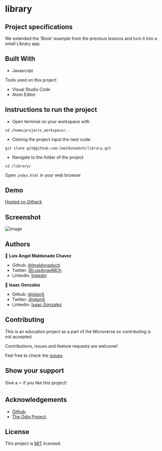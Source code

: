 # library

## Project specifications
We extended the ‘Book’ example from the previous lessons and turn it into a small Library app.

## Built With

* Javascript

Tools used on this project

- Visual Studio Code
- Atom Editor


## Instructions to run the project

+ Open terminal on your workspace with
```
cd /home/projects_workspace/..
```
+ Cloning the project input the next code:
```
git clone git@github.com:lmaldonadoch/library.git
```
+ Navigate to the folder of the project
```
cd /library/
```
Open `index.html` in your web browser

## Demo

[Hosted on Githack ](https://rawcdn.githack.com/lmaldonadoch/library/928671ca9d0a19a9e963b646633454ee1dc7c25b/index.html)

## Screenshot

![image](https://i.imgur.com/DOwCc56.png)

## Authors

👤 **Luis Angel Maldonado Chavez**
- Github: [@lmaldonadoch](https://github.com/lmaldonadoch)
- Twitter: [@LuisAngelMCh](https://twitter.com/LuisAngelMCh)
- Linkedin: [linkedin](https://www.linkedin.com/in/lmaldonadoch)

👤 **Isaac Gonzalez**

- Github: [@idgm5](https://github.com/idgm5)
- Twitter: [@idgm5](https://twitter.com/idgm5)
- Linkedin: [Isaac Gonzalez](https://www.linkedin.com/in/isaacmunguia)


## Contributing

This is an education project as a part of the Microverse so contributing is not accepted.

Contributions, issues and feature requests are welcome!

Feel free to check the [issues](https://github.com/enelesmai/enumerable-methods/issues).

## Show your support

Give a ⭐️ if you like this project!

## Acknowledgements

+ [Github](http://github.com/).
+ [The Odin Project](theodinproject.com/).

## License

This project is [MIT](lic.url) licensed.
